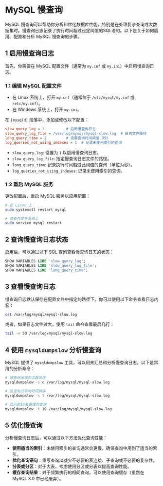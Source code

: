 # MySQL 慢查询

MySQL 慢查询可以帮助你分析和优化数据库性能，特别是在处理复杂查询或大数据集时。慢查询日志记录了执行时间超过设定阈值的SQL语句。以下是关于如何启用、配置和分析 MySQL 慢查询的步骤。

## 1 启用慢查询日志

首先，你需要在 MySQL 配置文件（通常为 `my.cnf` 或 `my.ini`）中启用慢查询日志。

### 1.1 编辑 MySQL 配置文件

- 在 Linux 系统上，打开 `my.cnf`（通常位于 `/etc/mysql/my.cnf` 或 `/etc/my.cnf`）。
- 在 Windows 系统上，打开 `my.ini`。

在 `[mysqld]` 段落中，添加或修改以下配置：

```ini
slow_query_log = 1          # 启用慢查询日志
slow_query_log_file = /var/log/mysql/mysql-slow.log  # 日志文件路径
long_query_time = 2         # 设置查询时间阈值（秒）
log_queries_not_using_indexes = 1  # 记录未使用索引的查询
```

- `slow_query_log`: 设置为 `1` 以启用慢查询日志。
- `slow_query_log_file`: 指定慢查询日志文件的路径。
- `long_query_time`: 记录执行时间超过此阈值的查询（单位为秒）。
- `log_queries_not_using_indexes`: 记录未使用索引的查询。

### 1.2 重启 MySQL 服务

更改配置后，重启 MySQL 服务以应用配置：

```bash
# 在 Linux 上
sudo systemctl restart mysql

# 或者在某些系统上
sudo service mysql restart
```

## 2 查询慢查询日志状态

启用后，可以通过以下 SQL 查询查看慢查询日志的状态：

```sql
SHOW VARIABLES LIKE 'slow_query_log';
SHOW VARIABLES LIKE 'slow_query_log_file';
SHOW VARIABLES LIKE 'long_query_time';
```

## 3 查看慢查询日志

慢查询日志默认保存在配置文件中指定的路径下。你可以使用以下命令查看日志内容：

```bash
cat /var/log/mysql/mysql-slow.log
```

或者，如果日志文件过大，使用 `tail` 命令查看最后几行：

```bash
tail -n 50 /var/log/mysql/mysql-slow.log
```

## 4 使用 `mysqldumpslow` 分析慢查询

MySQL 提供了 `mysqldumpslow` 工具，可以用来汇总和分析慢查询日志。以下是常用的分析命令：

```bash
# 按查询出现的次数排序
mysqldumpslow -s c /var/log/mysql/mysql-slow.log

# 按查询的平均时间排序
mysqldumpslow -s t /var/log/mysql/mysql-slow.log

# 显示前10条最慢的查询
mysqldumpslow -t 10 /var/log/mysql/mysql-slow.log
```

## 5 优化慢查询

分析慢查询日志后，可以通过以下方法优化查询性能：

- **使用适当的索引**：未使用索引的查询通常会更慢。确保查询中用到了适当的索引。
- **优化查询语句**：重写查询以减少不必要的表连接、子查询或不必要的复杂性。
- **分表或分区**：对于大表，考虑使用分区或分表以提高查询性能。
- **缓存查询结果**：对于频繁执行的相同查询，可以使用查询缓存（虽然在 MySQL 8.0 中已经废弃）。
